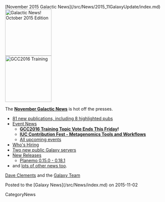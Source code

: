 <div class='newsItemHeader'>[November 2015 Galactic News](/src/News/2015_11GalaxyUpdate/index.md)</div>

<div class='right'>
<a href='/src/GalaxyUpdates/2015_11/index.md'><img src="/src/Images/GalaxyLogos/GalaxyNews.png" alt="Galactic News! October 2015 Edition" width=150 /></a><br />
<a href='/src/GalaxyUpdates/2015_11/index.md#gcc2016-training-topic-vote-ends-this-friday'><img src="/src/Events/GCC2016/GCC2016TrainingLogo400.png" alt="GCC2016 Training" width="150" /></a>
</div>

The **[November Galactic News](/src/GalaxyUpdates/2015_11/index.md)** is hot off the presses.
* [81 new publications, including 8 highlighted pubs](/src/GalaxyUpdates/2015_11/index.md#new-papers)
* [Event News](/src/GalaxyUpdates/2015_11/index.md#events)
  * **[GCC2016 Training Topic Vote Ends This Friday](/src/GalaxyUpdates/2015_11/index.md#gcc2016-training-topic-vote-ends-this-friday)!**
  * **[IUC Contribution Fest - Metagenomics Tools and Workflows](/src/GalaxyUpdates/2015_11/index.md#iuc-contribution-fest---metagenomics-tools-and-workflows)**
  * [All upcoming events](/src/GalaxyUpdates/2015_11/index.md#upcoming-events)
* [Who's Hiring](/src/GalaxyUpdates/2015_11/index.md#whos-hiring)
* [Two new public Galaxy servers](/src/GalaxyUpdates/2015_11/index.md#new-public-galaxy-servers)
* [New Releases](/src/GalaxyUpdates/2015_11/index.md#releases)
  * [Planemo 0.15.0 - 0.18.1](/src/GalaxyUpdates/2015_11/index.md#planemo-0150---0181)
* and [lots of other news too](/src/GalaxyUpdates/2015_11/index.md#other-news).

[Dave Clements](/src/DaveClements/index.md) and the [Galaxy Team](/src/GalaxyTeam/index.md)

<div class='newsItemFooter'>Posted to the [Galaxy News](/src/News/index.md) on 2015-11-02 </div>

CategoryNews

